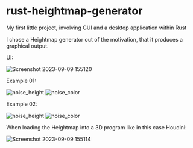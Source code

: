 # rust-heightmap-generator

My first little project, involving GUI and a desktop application within Rust

I chose a Heightmap generator out of the motivation, that it produces a graphical output. 

UI:

![Screenshot 2023-09-09 155120](https://github.com/JeremiasMeister/rust-heightmap-generator/assets/85162425/c145782a-4442-4e89-aa98-181296a898b9)

Example 01:

![noise_height](https://github.com/JeremiasMeister/rust-heightmap-generator/assets/19373094/4acf4336-e5c8-42ba-8067-96746623414b) ![noise_color](https://github.com/JeremiasMeister/rust-heightmap-generator/assets/19373094/9d8c89df-f8f1-4295-b3ec-3e47808900b6)

Example 02:

![noise_height](https://github.com/JeremiasMeister/rust-heightmap-generator/assets/85162425/3ff5890b-2525-462e-b9a7-c977ffe0da21) ![noise_color](https://github.com/JeremiasMeister/rust-heightmap-generator/assets/85162425/743fd5e3-57ec-4b31-b41b-8426d2de1793)

When loading the Heightmap into a 3D program like in this case Houdini:

![Screenshot 2023-09-09 155114](https://github.com/JeremiasMeister/rust-heightmap-generator/assets/85162425/34ad3a1c-740c-4973-bb22-b3bd32866aab)



